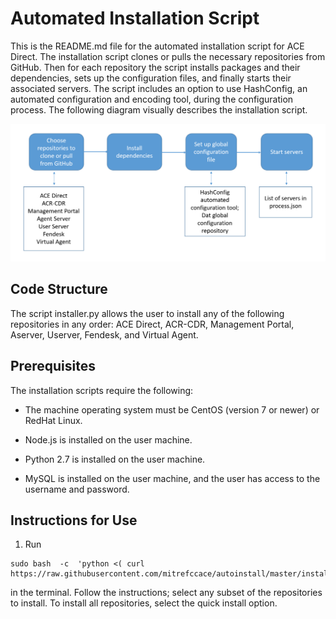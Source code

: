 # Automated Installation Script
This is the README.md file for the automated installation script for ACE Direct. The installation script 
clones or pulls the necessary repositories from GitHub. Then for each repository the script installs packages 
and their dependencies, sets up the configuration files, and finally starts their associated servers. The script 
includes an option to use HashConfig, an automated configuration and encoding tool, during the configuration 
process. The following diagram visually describes the installation script.

![Flowchart describing the installation script.](autoinstalldiagram.png)

## Code Structure
The script installer.py allows the user to install any of the following repositories in any order:
ACE Direct, ACR-CDR, Management Portal, Aserver, Userver, Fendesk, and Virtual Agent.

## Prerequisites
The installation scripts require the following:

* The machine operating system must be CentOS (version 7 or newer) or RedHat Linux.

* Node.js is installed on the user machine.

* Python 2.7 is installed on the user machine.

* MySQL is installed on the user machine, and the user has access to the username and password.


## Instructions for Use
1. Run
```
sudo bash  -c  'python <( curl  https://raw.githubusercontent.com/mitrefccace/autoinstall/master/installer.py)'
```
in the terminal. Follow the instructions; select any subset of the repositories to install. To install all repositories,
select the quick install option.

